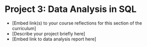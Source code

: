 # Project 3: Data Analysis in SQL

- [Embed link(s) to your course reflections for this section of the curriculum]
- [Describe your project briefly here]
- [Embed link to data analysis report here]
